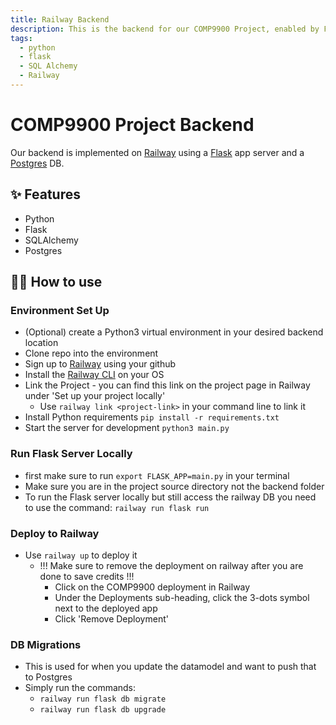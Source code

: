 ```yaml
---
title: Railway Backend
description: This is the backend for our COMP9900 Project, enabled by Flask and Railway
tags:
  - python
  - flask
  - SQL Alchemy 
  - Railway
---
```


# COMP9900 Project Backend

Our backend is implemented on [Railway](https://railway.app) using a [Flask](https://flask.palletsprojects.com/en/1.1.x/) app server and a [Postgres](https://www.postgresql.org) DB. 

## ✨ Features

- Python
- Flask
- SQLAlchemy
- Postgres

## 💁‍♀️ How to use
### Environment Set Up
- (Optional) create a Python3 virtual environment in your desired backend location
- Clone repo into the environment
- Sign up to [Railway](https://railway.app) using your github 
- Install the [Railway CLI](https://docs.railway.app/develop/cli) on your OS
- Link the Project - you can find this link on the project page in Railway under 'Set up your project locally'
    - Use `railway link <project-link>` in your command line to link it 
- Install Python requirements `pip install -r requirements.txt`
- Start the server for development `python3 main.py`

### Run Flask Server Locally 
- first make sure to run `export FLASK_APP=main.py` in your terminal
- Make sure you are in the project source directory not the backend folder
- To run the Flask server locally but still access the railway DB you need to use the command: `railway run flask run`

### Deploy to Railway
- Use `railway up` to deploy it
    - !!! Make sure to remove the deployment on railway after you are done to save credits !!! 
        - Click on the COMP9900 deployment in Railway 
        - Under the Deployments sub-heading, click the 3-dots symbol next to the deployed app 
        - Click 'Remove Deployment' 
        
### DB Migrations 
- This is used for when you update the datamodel and want to push that to Postgres 
- Simply run the commands:
    - `railway run flask db migrate`
    - `railway run flask db upgrade`
    
